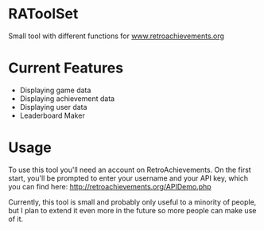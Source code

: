 # RAToolSet
Small tool with different functions for www.retroachievements.org

# Current Features
- Displaying game data
- Displaying achievement data
- Displaying user data
- Leaderboard Maker

# Usage
To use this tool you'll need an account on RetroAchievements. On the first start, you'll be prompted to 
enter your username and your API key, which you can find here: http://retroachievements.org/APIDemo.php

Currently, this tool is small and probably only useful to a minority of people, but I plan to extend it
even more in the future so more people can make use of it. 
